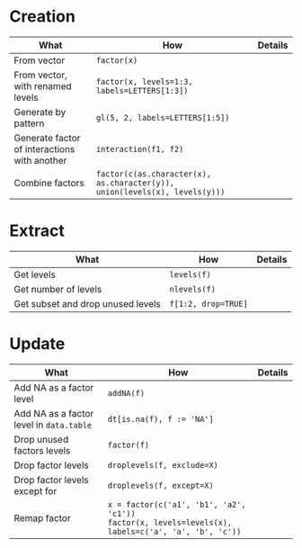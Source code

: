 # Creation
| What | How | Details |
|---|---|---|
| From vector | `factor(x)` | |
| From vector, with renamed levels | `factor(x, levels=1:3, labels=LETTERS[1:3])` | |
| Generate by pattern | `gl(5, 2, labels=LETTERS[1:5])` | |
| Generate factor of interactions with another | `interaction(f1, f2)` | |
| Combine factors | `factor(c(as.character(x), as.character(y)), union(levels(x), levels(y)))` | |

# Extract
| What | How | Details |
|---|---|---|
| Get levels | `levels(f)` | |
| Get number of levels | `nlevels(f)` | |
| Get subset and drop unused levels | `f[1:2, drop=TRUE]` | |

# Update
| What | How | Details |
|---|---|---|
| Add NA as a factor level | `addNA(f)` | |
| Add NA as a factor level in `data.table` | `dt[is.na(f), f := 'NA']` | |
| Drop unused factors levels | `factor(f)` | |
| Drop factor levels | `droplevels(f, exclude=X)` | |
| Drop factor levels except for | `droplevels(f, except=X)` | |
| Remap factor | `x = factor(c('a1', 'b1', 'a2', 'c1'))`<br>`factor(x, levels=levels(x), labels=c('a', 'a', 'b', 'c'))` | |
